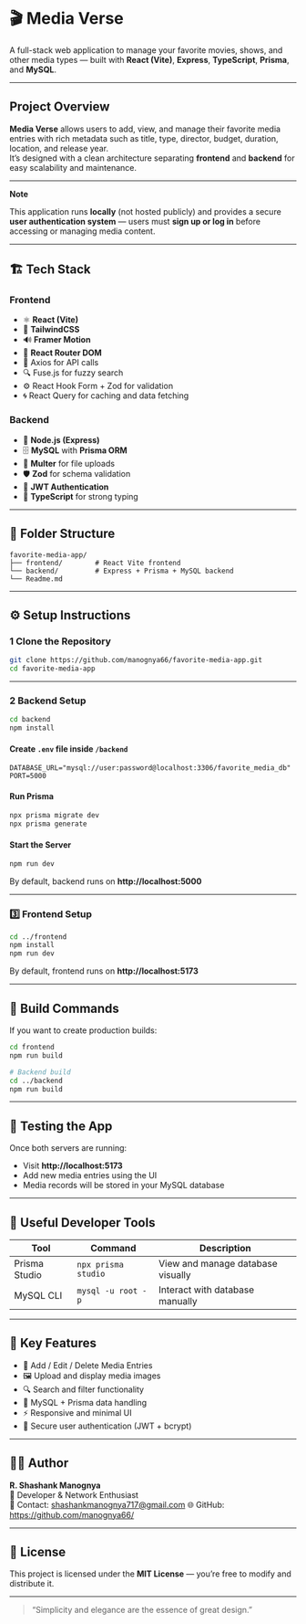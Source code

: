 # 🎬 Media Verse

A full-stack web application to manage your favorite movies, shows, and other media types — built with **React (Vite)**, **Express**, **TypeScript**, **Prisma**, and **MySQL**.

---

## Project Overview

**Media Verse** allows users to add, view, and manage their favorite media entries with rich metadata such as title, type, director, budget, duration, location, and release year.  
It’s designed with a clean architecture separating **frontend** and **backend** for easy scalability and maintenance.

---

**Note**

This application runs **locally** (not hosted publicly) and provides a secure **user authentication system** — users must **sign up or log in** before accessing or managing media content.  

---

## 🏗️ Tech Stack

### Frontend
- ⚛️ **React (Vite)**
- 🎨 **TailwindCSS**
- 🔊 **Framer Motion**
- 🧭 **React Router DOM**
- 🧰 Axios for API calls
- 🔍 Fuse.js for fuzzy search
- ⚙️ React Hook Form + Zod for validation
- 🌀 React Query for caching and data fetching

### Backend
- 🧩 **Node.js (Express)**
- 🗄️ **MySQL** with **Prisma ORM**
- 🔐 **Multer** for file uploads
- 🛡️ **Zod** for schema validation
- 🔑 **JWT Authentication**
- 🧱 **TypeScript** for strong typing

---

## 📂 Folder Structure

```
favorite-media-app/
├── frontend/        # React Vite frontend
└── backend/         # Express + Prisma + MySQL backend
└── Readme.md         
```

---

## ⚙️ Setup Instructions

### 1️ Clone the Repository

```bash
git clone https://github.com/manognya66/favorite-media-app.git
cd favorite-media-app
```

---

### 2️ Backend Setup

```bash
cd backend
npm install
```

#### Create `.env` file inside `/backend`
```env
DATABASE_URL="mysql://user:password@localhost:3306/favorite_media_db"
PORT=5000
```

#### Run Prisma
```bash
npx prisma migrate dev
npx prisma generate
```

#### Start the Server
```bash
npm run dev
```

By default, backend runs on **http://localhost:5000**

---

### 3️⃣ Frontend Setup

```bash
cd ../frontend
npm install
npm run dev
```

By default, frontend runs on **http://localhost:5173**

---

## 🧱 Build Commands

If you want to create production builds:

```bash
cd frontend
npm run build

# Backend build 
cd ../backend
npm run build
```

---

## 🧪 Testing the App

Once both servers are running:
- Visit **http://localhost:5173**
- Add new media entries using the UI
- Media records will be stored in your MySQL database

---

## 🧰 Useful Developer Tools

| Tool | Command | Description |
|------|----------|-------------|
| Prisma Studio | `npx prisma studio` | View and manage database visually |
| MySQL CLI | `mysql -u root -p` | Interact with database manually |

---

## 🧠 Key Features

- 📁 Add / Edit / Delete Media Entries  
- 🖼️ Upload and display media images  
- 🔍 Search and filter functionality  
- 🧾 MySQL + Prisma data handling  
- ⚡ Responsive and minimal UI  
- 🔐 Secure user authentication (JWT + bcrypt)

---

## 👨‍💻 Author

**R. Shashank Manognya**  
💼 Developer & Network Enthusiast  
📧 Contact: shashankmanognya717@gmail.com 
🌐 GitHub: https://github.com/manognya66/

---

## 📝 License

This project is licensed under the **MIT License** — you’re free to modify and distribute it.

---

> “Simplicity and elegance are the essence of great design.”

